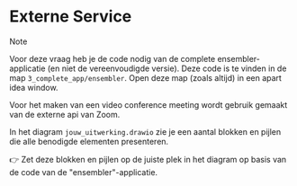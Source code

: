 # Externe Service

> [!NOTE]
> Voor deze vraag heb je de code nodig van de complete ensembler-applicatie (en niet de vereenvoudigde versie). Deze code is te vinden in de map `3_complete_app/ensembler`.
> Open deze map (zoals altijd) in een apart idea window.

Voor het maken van een video conference meeting wordt gebruik gemaakt van de externe api van Zoom.

In het diagram `jouw_uitwerking.drawio` zie je een aantal blokken en pijlen die alle benodigde elementen presenteren.

:point_right: Zet deze blokken en pijlen op de juiste plek in het diagram op basis van de code van de "ensembler"-applicatie.

